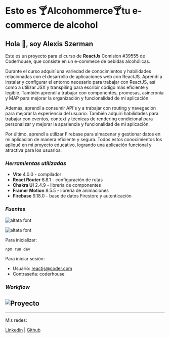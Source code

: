  # Esto es 🍸**Alcohommerce**🍸tu e-commerce de alcohol

 ## Hola 👋, soy Alexis Szerman

Este es un proyecto para el curso de **ReactJs** Comision #39555 de Coderhouse, que consiste en un e-commece de bebidas alcohólicas.

Durante el curso adquirí una variedad de conocimientos y habilidades relacionadas con el desarrollo de aplicaciones web con ReactJS. Aprendí a instalar y configurar el entorno necesario para trabajar con ReactJS, así como a utilizar JSX y transpiling para escribir código más eficiente y legible. También aprendí a trabajar con componentes, promesas, asincronía y MAP para mejorar la organización y funcionalidad de mi aplicación.

Además, aprendí a consumir API's y a trabajar con routing y navegación para mejorar la experiencia del usuario. También adquirí habilidades para trabajar con eventos, context y técnicas de rendering condicional para personalizar y mejorar la apariencia y funcionalidad de mi aplicación.

Por último, aprendí a utilizar Firebase para almacenar y gestionar datos en mi aplicación de manera eficiente y segura. Todos estos conocimientos los apliqué en mi proyecto educativo, logrando una aplicación funcional y atractiva para los usuarios.

 ### _Herramientas utilizadas_

- **Vite** 4.0.0 - compilador
- **React Router** 6.8.1 - configuración de rutas
- **Chakra UI** 2.4.9 - librería de componentes
- **Framer Motion** 8.5.5 - librería de animaciones
- **Firebase** 9.18.0 - base de datos Firestore y autenticación

### _Fuentes_
![altata font](https://www.fontmirror.com/app_public/files/t/1/featured_image/2020/12/featured_8103.jpg)

![altata font](https://www.fontmirror.com/app_public/files/t/1/featured_image/2020/01/featured_1973.jpg)



Para inicializar:
``` 
npm run dev

```
Para iniciar sesión:

- Usuario: reactjs@coder.com
- Contraseña: coderhouse

 ### _Workflow_


![Proyecto](src/assets/Alcohommerce-Google-Chrome-2023-02-18-18-55-58.gif)
 ---


---
Mis redes:

[Linkedin](https://www.linkedin.com/in/alexis-szerman-15923324a/) |
[Github](https://github.com/AlexisSzerman/)
